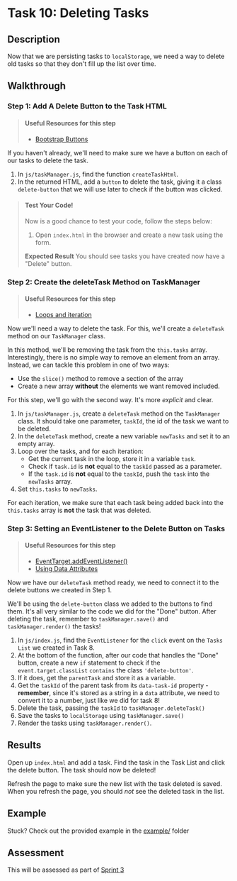 # Task 10: Deleting Tasks

## Description

Now that we are persisting tasks to `localStorage`, we need a way to delete old tasks so that they don't fill up the list over time.

## Walkthrough

### Step 1: Add A Delete Button to the Task HTML

> #### Useful Resources for this step
> - [Bootstrap Buttons](https://getbootstrap.com/docs/4.5/components/buttons/)

If you haven't already, we'll need to make sure we have a button on each of our tasks to delete the task.

1. In `js/taskManager.js`, find the function `createTaskHtml`.
2. In the returned HTML, add a `button` to delete the task, giving it a class `delete-button` that we will use later to check if the button was clicked.

> #### Test Your Code!
> Now is a good chance to test your code, follow the steps below:
> 1. Open `index.html` in the browser and create a new task using the form.
>
> **Expected Result**
> You should see tasks you have created now have a "Delete" button.

### Step 2: Create the deleteTask Method on TaskManager

> #### Useful Resources for this step
> - [Loops and iteration](https://developer.mozilla.org/en-US/docs/Web/JavaScript/Guide/Loops_and_iteration)

Now we'll need a way to delete the task. For this, we'll create a `deleteTask` method on our `TaskManager` class.

In this method, we'll be removing the task from the `this.tasks` array. Interestingly, there is no simple way to remove an element from an array. Instead, we can tackle this problem in one of two ways:

- Use the `slice()` method to remove a section of the array
- Create a new array **without** the elements we want removed included.

For this step, we'll go with the second way. It's more _explicit_ and clear.

1. In `js/taskManager.js`, create a `deleteTask` method on the `TaskManager` class. It should take one parameter, `taskId`, the id of the task we want to be deleted.
2. In the `deleteTask` method, create a new variable `newTasks` and set it to an empty array.
3. Loop over the tasks, and for each iteration:
    - Get the current task in the loop, store it in a variable `task`.
    - Check if `task.id` is **not** equal to the `taskId` passed as a parameter.
    - If the `task.id` is **not** equal to the `taskId`, push the `task` into the `newTasks` array.
4. Set `this.tasks` to `newTasks`.

For each iteration, we make sure that each task being added back into the `this.tasks` array is **not** the task that was deleted. 

### Step 3: Setting an EventListener to the Delete Button on Tasks

> #### Useful Resources for this step
> - [EventTarget.addEventListener()](https://developer.mozilla.org/en-US/docs/Web/API/EventTarget/addEventListener)
> - [Using Data Attributes](https://developer.mozilla.org/en-US/docs/Learn/HTML/Howto/Use_data_attributes)

Now we have our `deleteTask` method ready, we need to connect it to the delete buttons we created in Step 1.

We'll be using the `delete-button` class we added to the buttons to find them. It's all very similar to the code we did for the "Done" button. After deleting the task, remember to `taskManager.save()` and `taskManager.render()` the tasks!

1. In `js/index.js`, find the `EventListener` for the `click` event on the `Tasks List` we created in Task 8.
2. At the bottom of the function, after our code that handles the "Done" button, create a new `if` statement to check if the `event.target.classList` `contains` the class `'delete-button'`.
3. If it does, get the `parentTask` and store it as a variable.
4. Get the `taskId` of the parent task from its `data-task-id` property - **remember**, since it's stored as a string in a `data` attribute, we need to convert it to a number, just like we did for task 8!
5. Delete the task, passing the `taskId` to `taskManager.deleteTask()`
6. Save the tasks to `localStorage` using `taskManager.save()`
7. Render the tasks using `taskManager.render()`.
    
## Results

Open up `index.html` and add a task. Find the task in the Task List and click the delete button. The task should now be deleted!

Refresh the page to make sure the new list with the task deleted is saved. When you refresh the page, you should _not_ see the deleted task in the list.

## Example

Stuck? Check out the provided example in the [example/](example/) folder

## Assessment

This will be assessed as part of [Sprint 3](https://docs.google.com/spreadsheets/d/1oKMVurjg8SW7cRU4-NwUxTxSvav4l5_W7yvDCHd3DKo/edit?usp=sharing) 
